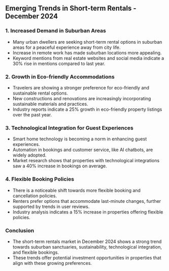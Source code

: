 
## Emerging Trends in Short-term Rentals - December 2024

### 1. Increased Demand in Suburban Areas
- Many urban dwellers are seeking short-term rental options in suburban areas for a peaceful experience away from city life.
- Increase in remote work has made suburban locations more appealing.
- Keyword mentions from real estate websites and social media indicate a 30% rise in mentions compared to last year.

### 2. Growth in Eco-friendly Accommodations
- Travelers are showing a stronger preference for eco-friendly and sustainable rental options.
- New constructions and renovations are increasingly incorporating sustainable materials and practices.
- Industry reports indicate a 25% growth in eco-friendly property listings over the past year.

### 3. Technological Integration for Guest Experiences
- Smart home technology is becoming a norm in enhancing guest experiences.
- Automation in bookings and customer service, like AI chatbots, are widely adopted.
- Market research shows that properties with technological integrations saw a 40% increase in bookings on average.

### 4. Flexible Booking Policies
- There is a noticeable shift towards more flexible booking and cancellation policies.
- Renters prefer options that accommodate last-minute changes, further supported by trends in user reviews.
- Industry analysis indicates a 15% increase in properties offering flexible policies.

### Conclusion
- The short-term rentals market in December 2024 shows a strong trend towards suburban sanctuaries, sustainability, technological integration, and flexible bookings.
- These trends offer potential investment opportunities in properties that align with these growing preferences.
